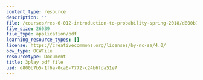 ```yaml
---
content_type: resource
description: ''
file: /courses/res-6-012-introduction-to-probability-spring-2018/d800b7b51f6a0ca67772c24b6fda51e7_CipR1Jypkz0.pdf
file_size: 26039
file_type: application/pdf
learning_resource_types: []
license: https://creativecommons.org/licenses/by-nc-sa/4.0/
ocw_type: OCWFile
resourcetype: Document
title: 3play pdf file
uid: d800b7b5-1f6a-0ca6-7772-c24b6fda51e7
---
```

